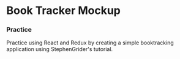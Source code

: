 # Book Tracker Mockup

### Practice

Practice using React and Redux by creating a simple booktracking application using StephenGrider's tutorial.
